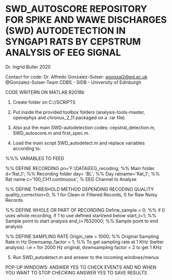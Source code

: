 # SWD_AUTOSCORE REPOSITORY FOR SPIKE AND WAWE DISCHARGES (SWD) AUTODETECTION IN SYNGAP1 RATS BY CEPSTRUM ANALYSIS OF EEG SIGNAL
Dr. Ingrid Buller 2020 


Contact for code: Dr. Alfredo Gonzalez-Sulser: agonzal2@ed.ac.uk
@Gonzalez-Sulser-Team
CDBS - SIDB - University of Edinburgh 

CODE WRITERN ON MATLAB R2018b

1. Create folder on C://SCRIPTS
2. Put inside the provided toolbox folders (analysis-tools-master, openephys and chronux_2_11 packaged on a .rar file)
3. Also put the main SWD-autodetection codes: cepstral_detection.m, SWD_autoscore.m and first_spec.m. 

4. Load the main script SWD_autodetect.m and replace variables according to:

%%% VARIABLES TO FEED

%% DEFINE RECORDING
pn='F:\DATA\EEG_recoding; %% Main folder
d='Rat_1'; %% Recording folder
day= 'BL'; %% Day
ratname='Rat_1'; %% Rat name
c='100_CH1.continuous'; % EEG Channel to Analyse 

%% DEFINE THRESHOLD METHOD DEPENDING RECODING QUALITY 
quality_correction=0; % 1 for Clean or Filtered Records, 0 for Raw Noisy Records

%% DEFINE WHOLE OR PART OF RECORDING
Define_sample = 0; %% if 0 uses whole recording, if 1 to use defined start/end below
start_t=1; %% Sample point to start analysis 
end_t=7632000; %% Sample point to end analysis

%% DEFINE SAMPLING RATE
Origin_rate = 1000; %% Original Sampling Rate in Hz
Downsamp_factor = 1; %% To get sampling rate at 1 KHz (better analysis). i.e = for 2000 Hz original, downsampling factor = 2 to get 1 KHz

5. Run SWD_autodetect.m and answer to the incoming windows/menus


POP-UP WINDOWS: ANSWER YES TO CHECK EVENTS AND NO WHEN YOU WANT TO STOP CHECKING
ANSWER YES TO SAVE RESULTS

